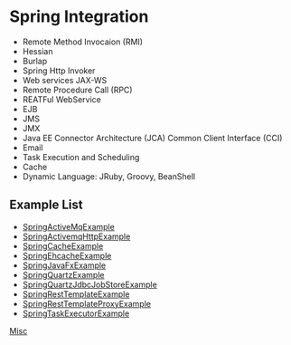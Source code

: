 # Spring Integration

* Remote Method Invocaion (RMI)
* Hessian 
* Burlap 
* Spring Http Invoker
* Web services JAX-WS
* Remote Procedure Call (RPC)
* REATFul WebService
* EJB
* JMS
* JMX
* Java EE Connector Architecture (JCA) Common Client Interface (CCI)
* Email
* Task Execution and Scheduling
* Cache
* Dynamic Language: JRuby, Groovy, BeanShell

## Example List
* [SpringActiveMqExample](SpringActiveMqExample/)                    
* [SpringActivemqHttpExample](SpringActivemqHttpExample/)            
* [SpringCacheExample](SpringCacheExample/)                          
* [SpringEhcacheExample](SpringEhcacheExample/)                      
* [SpringJavaFxExample](SpringJavaFxExample/)                        
* [SpringQuartzExample](SpringQuartzExample/)                        
* [SpringQuartzJdbcJobStoreExample](SpringQuartzJdbcJobStoreExample/)
* [SpringRestTemplateExample](SpringRestTemplateExample/)            
* [SpringRestTemplateProxyExample](SpringRestTemplateProxyExample/)  
* [SpringTaskExecutorExample](SpringTaskExecutorExample/)   

[Misc](Misc/)                                                      
